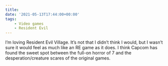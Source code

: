 ```yaml
---
title:
date: '2021-05-13T17:44:00+00:00'
tags:
    - Video games
    - Resident Evil
---
```


I’m loving Resident Evil Village. It’s not that I didn’t think I would, but I wasn’t sure it would feel as much like an RE game as it does. I think Capcom has found the sweet spot between the full-on horror of 7 and the desperation/creature scares of the original games.